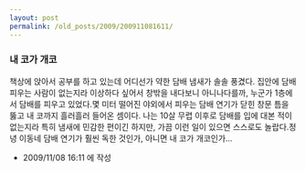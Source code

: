 ```yaml
---
layout: post
permalink: /old_posts/2009/200911081611/
---
```


### 내 코가 개코


책상에 앉아서 공부를 하고 있는데 어디선가 약한 담배 냄새가 솔솔 풍겼다. 집안에 담배 피우는 사람이 없는지라 이상하다 싶어서 창밖을 내다보니 아니나다를까, 누군가 1층에서 담배를 피우고 있었다.몇 미터 떨어진 야외에서 피우는 담배 연기가 닫힌 창문 틈을 뚫고 내 코까지 흘러흘러 들어온 셈이다. 나는 10살 무렵 이후로 담배를 입에 대본 적이 없는지라 특히 냄새에 민감한 편이긴 하지만, 가끔 이런 일이 있으면 스스로도 놀랍다.정녕 이동네 담배 연기가 훨씬 독한 것인가, 아니면 내 코가 개코인가...




- 2009/11/08 16:11 에 작성